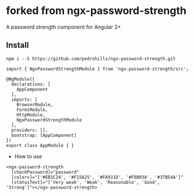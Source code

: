 # forked from ngx-password-strength
A password strength component for Angular 2+

## Install

```
npm i --S https://github.com/pedrohills/ngx-password-strength.git
```


```
import { NgxPasswordStrengthModule } from 'ngx-password-strength/src';

@NgModule({
  declarations: [
    AppComponent
  ],
  imports: [
    BrowserModule,
    FormsModule,
    HttpModule,
    NgxPasswordStrengthModule
  ],
  providers: [],
  bootstrap: [AppComponent]
})
export class AppModule { }
```

- How to use
```
<ngx-password-strength
  [checkPassword]="password"
  [colors]="['#EB1C24', '#F15A25', '#FA931D', '#F8B03A', '#37B54A']"
  [statusText]="['Very weak', 'Weak', 'Reasonable', 'Good', 'Strong']"></ngx-password-strength>
```


